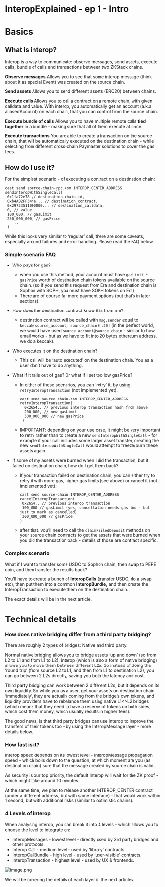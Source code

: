 # InteropExplained - ep 1 - Intro

# Basics

## What is interop?

Interop is a way to communicate: observe messages, send assets, execute calls, bundle of calls and transactions between two ZKStack chains.

**Observe messages**
Allows you to see that some interop message (think about it as special Event) was created on the source chain.

**Send assets**
Allows you to send different assets (ERC20) between chains.

**Execute calls**
Allows you to call a contract on a remote chain, with given calldata and value. With interop, you automatically get an account (a.k.a aliasedAccount) on each chain, that you can control from the source chain.

**Execute bundle of calls**
Allows you to have multiple remote calls **tied together** in a bundle - making sure that all of them execute at once.

**Execute transactions**
You are able to create a transaction on the source chain, that will be automatically executed on the destination chain - while selecting from different cross-chain Paymaster solutions to cover the gas fees.

## How do I use it?

For the simplest scenario - of executing a contract on a destination chain:

```solidity
cast send source-chain-rpc.com INTEROP_CENTER_ADDRESS sendInteropWithSingleCall(
 0x1fa72e78 // destination_chain_id,
 0xb4AB2FF34fa... // destination_contract,
 0x29723511000000... // destination_calldata,
 0, // value
 100_000, // gasLimit
 250_000_000, // gasPrice
    ..
 )
```

While this looks very similar to ‘regular’ call, there are some caveats, especially around failures and error handling. Please read the FAQ below.

### Simple scenario FAQ

- Who pays for gas?
  - when you use this method, your account must have `gasLimit * gasPrice` worth of destination chain tokens available on the source chain. (so if you send this request from Era and destination chain is Sophon with SOPH, you must have SOPH tokens on Era)
  - There are of course far more payment options (but that’s in later sections).
- How does the destination contract know it is from me?
  - destination contract will be called with `msg.sender` equal to `keccak(source_account, source_chain)[:20]` (in the perfect world, we would have used `source_account@source_chain` - similar to how email works - but as we have to fit into 20 bytes ethereum address, we do a keccak).
- Who executes it on the destination chain?
  - This call will be ‘auto executed’ on the destination chain. You as a user don’t have to do anything.
- What if it fails out of gas? Or what if I set too low gasPrice?

  - In either of these scenarios, you can ‘retry’ it, by using `retryInteropTransaction` (not implemented yet).

    ```solidity
    cast send source-chain.com INTEROP_CENTER_ADDRESS retryInteropTransaction(
      0x2654.. // previous interop transaction hash from above
      200_000, // new gasLimit
      300_000_000 // new gasPrice
     )
    ```

  - IMPORTANT: depending on your use case, it might be very important to retry rather than to create a new `sendInteropWithSingleCall` - for example if your call includes some larger asset transfer, creating the new `sendInteropWithSingleCall` would attempt to freeze/burn these assets again.

- If some of my assets were burned when I did the transaction, but it failed on destination chain, how do I get them back?

  - If your transaction failed on destination chain, you can either try to retry it with more gas, higher gas limits (see above) or cancel it (not implemented yet):

    ```solidity
    cast send source-chain INTEROP_CENTER_ADDRESS cancelInteropTransaction(
     0x2654.. // previous interop transaction
     100_000 // gasLimit (yes, cancellation needs gas too - but just to mark as cancelled)
     300_000_000 // gasPrice
    )
    ```

  - after that, you’ll need to call the `claimFailedDeposit` methods on your source chain contracts to get the assets that were burned when you did the transaction back - details of those are contract specific.

### Complex scenario

What if I want to transfer some USDC to Sophon chain, then swap to PEPE coin, and then transfer the results back?

You’ll have to create a bunch of **InteropCalls** (transfer USDC, do a swap etc), then put them into a common **InteropBundle,** and then create the InteropTransaction to execute them on the destination chain.

The exact details will be in the next article.

# Technical details

### How does native bridging differ from a third party bridging?

There are roughly 2 types of bridges: Native and third party.

Normal native bridging allows you to bridge assets ‘up and down’ (so from L2 to L1 and from L1 to L2), interop (which is also a form of native bridging) allows you to move them between different L2s. So instead of doing the ‘round trip’ (from source L2 to L1, and then from L1 to destination L2), you can go between 2 L2s directly, saving you both the latency and cost.

Third party bridging can work between 2 different L2s, but it depends on its own liquidity. So while you as a user, get your assets on destination chain ‘immediately’, they are actually coming from the bridge’s own tokens, and liquidity providers have to rebalance them using native L1<>L2 bridges (which means that they need to have a reserve of tokens on both sides, which cost them money, which usually results in higher fees).

The good news, is that third party bridges can use interop to improve the transfers of their tokens too - by using the InteropMessage layer - more details below.

### How fast is it?

Interop speed depends on its lowest level - InteropMessage propagation speed - which boils down to the question, at which moment are you (as destination chain) sure that the message created by source chain is valid.

As security is our top priority, the default Interop will wait for the ZK proof - which might take around 10 minutes.

At the same time, we plan to release another INTEROP_CENTER contract (under a different address, but with same interface) - that would work within 1 second, but with additional risks (similar to optimistic chains).

### 4 Levels of interop

When analysing interop, you can break it into 4 levels - which allows you to choose the level to integrate on:

- InteropMessages - lowest level - directly used by 3rd party bridges and other protocols.
- Interop Call - medium level - used by ‘library’ contracts.
- InteropCallBundle - high level - used by ‘user-visible’ contracts.
- InteropTransaction - highest level - used by UX & frontends.

![image.png](./img/message_layers.png)

We will be covering the details of each layer in the next articles.
